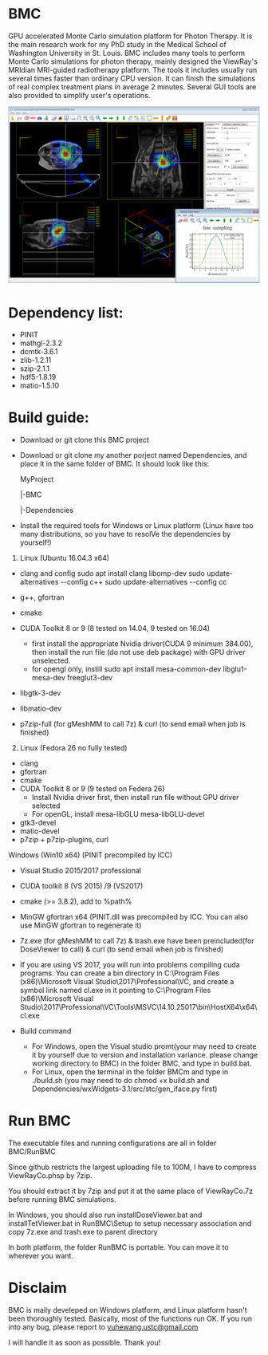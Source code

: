 # BMC
GPU accelerated Monte Carlo simulation platform for Photon Therapy. It is the main research work for my PhD study in the Medical School of Washington University in St. Louis. BMC includes many tools to perform Monte Carlo simulations for photon therapy, mainly designed the ViewRay's MRIdian MRI-guided radiotherapy platform. The tools it includes usually run several times faster than ordinary CPU version. It can finish the simulations of real complex treatment plans in average 2 minutes. Several GUI tools are also provided to simplify user's operations.

![DoseViewer](DoseViewer.png)

# Dependency list:
- PINIT
- mathgl-2.3.2 
- dcmtk-3.6.1 
- zlib-1.2.11 
- szip-2.1.1 
- hdf5-1.8.19 
- matio-1.5.10

# Build guide:
- Download or git clone this BMC project
- Download or git clone my another porject named Dependencies, and place it in the same folder of BMC. It should look like this:

    MyProject
    
    |-BMC
    
    |-Dependencies

- Install the required tools for Windows or Linux platform (Linux have too many distributions, so you have to resolVe the dependencies by yourself!) 
1) Linux (Ubuntu 16.04.3 x64)
  - clang and config
        sudo apt install clang libomp-dev
        sudo update-alternatives --config c++
        sudo update-alternatives --config cc 
  - g++, gfortran
  - cmake
  - CUDA Toolkit 8 or 9 (8 tested on 14.04, 9 tested on 16.04)
    - first install the appropriate Nvidia driver(CUDA 9 minimum 384.00), then install the run file (do not use deb package) with GPU driver unselected.
    - for opengl only, instill sudo apt install mesa-common-dev libglu1-mesa-dev freeglut3-dev

  - libgtk-3-dev
  - libmatio-dev
  - p7zip-full (for gMeshMM to call 7z) & curl (to send email when job is finished)
2) Linux (Fedora 26 no fully tested)
  - clang
  - gfortran
  - cmake
  - CUDA Toolkit 8 or 9 (9 tested on Federa 26)
    - Install Nvidia driver first, then install run file without GPU driver selected
    - For openGL, install mesa-libGLU mesa-libGLU-devel
  - gtk3-devel
  - matio-devel
  - p7zip + p7zip-plugins, curl 

  Windows (Win10 x64) (PINIT precompiled by ICC)
  - Visual Studio 2015/2017 professional
  - CUDA toolkit 8 (VS 2015) /9 (VS2017)
  - cmake (>= 3.8.2), add to %path%
  - MinGW gfortran x64 (PINIT.dll was precompiled by ICC. You can also use MinGW gfortran to regenerate it)
 - 7z.exe (for gMeshMM to call 7z) & trash.exe have been preincluded(for DoseViewer to call) & curl (to send email when job is finished)
 - If you are using VS 2017, you will run into problems compiling cuda programs. You can create a bin directory in C:\Program Files (x86)\Microsoft Visual Studio\2017\Professional\VC\, and create a symbol link named cl.exe in it pointing to C:\Program Files (x86)\Microsoft Visual Studio\2017\Professional\VC\Tools\MSVC\14.10.25017\bin\HostX64\x64\cl.exe


- Build command
   - For Windows, open the Visual studio promt(your may need to create it by yourself due to version and installation variance. please change working directory to BMC) in the folder BMC, and type in build.bat.
   - For Linux, open the terminal in the folder BMCm and type in ./build.sh (you may need to do chmod +x build.sh and Dependencies/wxWidgets-3.1/src/stc/gen_iface.py first)


# Run BMC
The executable files and running configurations are all in folder BMC/RunBMC

Since github restricts the largest uploading file to 100M, I have to compress ViewRayCo.phsp by 7zip.

You should extract it by 7zip and put it at the same place of ViewRayCo.7z before running BMC simulations.

In Windows, you should also run installDoseViewer.bat and installTetViewer.bat in RunBMC\Setup to setup necessary association and copy 7z.exe and trash.exe to parent directory

In both platform, the folder RunBMC is portable. You can move it to wherever you want.

# Disclaim

BMC is maily develeped on Windows platform, and Linux platform hasn't been thoroughly tested. Basically, most of the functions run OK. If you run into any bug, please report to yuhewang.ustc@gmail.com

I will handle it as soon as possible. Thank you!


